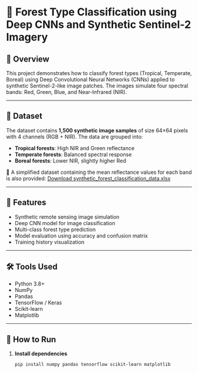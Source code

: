 # 🌲 Forest Type Classification using Deep CNNs and Synthetic Sentinel-2 Imagery

## 📘 Overview

This project demonstrates how to classify forest types (Tropical, Temperate, Boreal) using Deep Convolutional Neural Networks (CNNs) applied to synthetic Sentinel-2-like image patches. The images simulate four spectral bands: Red, Green, Blue, and Near-Infrared (NIR).

---

## 📁 Dataset

The dataset contains **1,500 synthetic image samples** of size 64×64 pixels with 4 channels (RGB + NIR). The data are grouped into:

- **Tropical forests**: High NIR and Green reflectance
- **Temperate forests**: Balanced spectral response
- **Boreal forests**: Lower NIR, slightly higher Red

📄 A simplified dataset containing the mean reflectance values for each band is also provided:
[Download synthetic_forest_classification_data.xlsx](./synthetic_forest_classification_data.xlsx)

---

## 🧪 Features

- Synthetic remote sensing image simulation
- Deep CNN model for image classification
- Multi-class forest type prediction
- Model evaluation using accuracy and confusion matrix
- Training history visualization

---

## 🛠 Tools Used

- Python 3.8+
- NumPy
- Pandas
- TensorFlow / Keras
- Scikit-learn
- Matplotlib

---

## 🚀 How to Run

1. **Install dependencies**
   ```bash
   pip install numpy pandas tensorflow scikit-learn matplotlib
